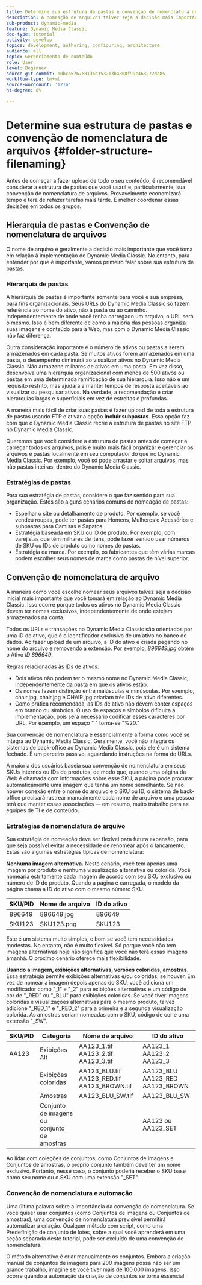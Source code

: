 ```yaml
---
title: Determine sua estrutura de pastas e convenção de nomenclatura de arquivos
description: A nomeação de arquivos talvez seja a decisão mais importante que você tomará ao implementar o Dynamic Media Classic. A estrutura de pastas também é importante. Saiba por que é tão importante e possível adotar abordagens para a estrutura de pastas e nomes de arquivos.
sub-product: dynamic-media
feature: Dynamic Media Classic
doc-type: tutorial
activity: develop
topics: development, authoring, configuring, architecture
audience: all
topic: Gerenciamento de conteúdo
role: User
level: Beginner
source-git-commit: b0bca57676813bd353213b4808f99c463272de85
workflow-type: tm+mt
source-wordcount: '1216'
ht-degree: 0%

---
```



# Determine sua estrutura de pastas e convenção de nomenclatura de arquivos {#folder-structure-filenaming}

Antes de começar a fazer upload de todo o seu conteúdo, é recomendável considerar a estrutura de pastas que você usará e, particularmente, sua convenção de nomenclatura de arquivos. Provavelmente economizará tempo e terá de refazer tarefas mais tarde. É melhor coordenar essas decisões em todos os grupos.

## Hierarquia de pastas e Convenção de nomenclatura de arquivos

O nome de arquivo é geralmente a decisão mais importante que você toma em relação à implementação do Dynamic Media Classic. No entanto, para entender por que é importante, vamos primeiro falar sobre sua estrutura de pastas.

### Hierarquia de pastas

A hierarquia de pastas é importante somente para você e sua empresa, para fins organizacionais. Seus URLs do Dynamic Media Classic só fazem referência ao nome do ativo, não à pasta ou ao caminho. Independentemente de onde você tenha carregado um arquivo, o URL será o mesmo. Isso é bem diferente de como a maioria das pessoas organiza suas imagens e conteúdo para a Web, mas com o Dynamic Media Classic não faz diferença.

Outra consideração importante é o número de ativos ou pastas a serem armazenados em cada pasta. Se muitos ativos forem armazenados em uma pasta, o desempenho diminuirá ao visualizar ativos no Dynamic Media Classic. Não armazene milhares de ativos em uma pasta. Em vez disso, desenvolva uma hierarquia organizacional com menos de 500 ativos ou pastas em uma determinada ramificação de sua hierarquia. Isso não é um requisito restrito, mas ajudará a manter tempos de resposta aceitáveis ao visualizar ou pesquisar ativos. Na verdade, a recomendação é criar hierarquias largas e superficiais em vez de estreitas e profundas.

A maneira mais fácil de criar suas pastas é fazer upload de toda a estrutura de pastas usando FTP e ativar a opção **Incluir subpastas**. Essa opção faz com que o Dynamic Media Classic recrie a estrutura de pastas no site FTP no Dynamic Media Classic.

Queremos que você considere a estrutura de pastas antes de começar a carregar todos os arquivos, pois é muito mais fácil organizar e gerenciar os arquivos e pastas localmente em seu computador do que no Dynamic Media Classic. Por exemplo, você só pode arrastar e soltar arquivos, mas não pastas inteiras, dentro do Dynamic Media Classic.

### Estratégias de pastas

Para sua estratégia de pastas, considere o que faz sentido para sua organização. Estes são alguns cenários comuns de nomeação de pastas:

- Espelhar o site ou detalhamento de produto. Por exemplo, se você vendeu roupas, pode ter pastas para Homens, Mulheres e Acessórios e subpastas para Camisas e Sapatos.
- Estratégia baseada em SKU ou ID de produto. Por exemplo, com varejistas que têm milhares de itens, pode fazer sentido usar números de SKU ou IDs de produto como nomes de pastas.
- Estratégia da marca. Por exemplo, os fabricantes que têm várias marcas podem escolher seus nomes de marca como pastas de nível superior.

## Convenção de nomenclatura de arquivo

A maneira como você escolhe nomear seus arquivos talvez seja a decisão inicial mais importante que você tomará em relação ao Dynamic Media Classic. Isso ocorre porque todos os ativos no Dynamic Media Classic devem ter nomes exclusivos, independentemente de onde estejam armazenados na conta.

Todos os URLs e transações no Dynamic Media Classic são orientados por uma ID de ativo, que é o identificador exclusivo de um ativo no banco de dados. Ao fazer upload de um arquivo, a ID do ativo é criada pegando no nome do arquivo e removendo a extensão. Por exemplo, _896649.jpg_ obtém o Ativo _ID 896649_.

Regras relacionadas às IDs de ativos:

- Dois ativos não podem ter o mesmo nome no Dynamic Media Classic, independentemente da pasta em que os ativos estão.
- Os nomes fazem distinção entre maiúsculas e minúsculas. Por exemplo, chair.jpg, chair.jpg e CHAIR.jpg criariam três IDs de ativo diferentes.
- Como prática recomendada, as IDs de ativo não devem conter espaços em branco ou símbolos. O uso de espaços e símbolos dificulta a implementação, pois será necessário codificar esses caracteres por URL. Por exemplo, um espaço &quot; &quot; torna-se &quot;%20.&quot;

Sua convenção de nomenclatura é essencialmente a forma como você se integra ao Dynamic Media Classic. Geralmente, você não integra os sistemas de back-office ao Dynamic Media Classic, pois ele é um sistema fechado. É um parceiro passivo, aguardando instruções na forma de URLs.

A maioria dos usuários baseia sua convenção de nomenclatura em seus SKUs internos ou IDs de produtos, de modo que, quando uma página da Web é chamada com informações sobre esse SKU, a página pode procurar automaticamente uma imagem que tenha um nome semelhante. Se não houver conexão entre o nome do arquivo e o SKU ou ID, o sistema de back-office precisará rastrear manualmente cada nome de arquivo e uma pessoa terá que manter essas associações — em resumo, muito trabalho para as equipes de TI e de conteúdo.

### Estratégias de nomenclatura de arquivo

Sua estratégia de nomeação deve ser flexível para futura expansão, para que seja possível evitar a necessidade de renomear após o lançamento. Estas são algumas estratégias típicas de nomenclatura:

**Nenhuma imagem alternativa.** Neste cenário, você tem apenas uma imagem por produto e nenhuma visualização alternativa ou colorida. Você nomearia estritamente cada imagem de acordo com seu SKU exclusivo ou número de ID do produto. Quando a página é carregada, o modelo da página chama a ID do ativo com o mesmo número SKU.

| SKU/PID | Nome de arquivo | ID do ativo |
| ------- | ---------- | -------- |
| 896649 | 896649.jpg | 896649 |
| SKU123 | SKU123.png | SKU123 |

Este é um sistema muito simples, e bom se você tem necessidades modestas. No entanto, não é muito flexível. Só porque você não tem imagens alternativas hoje não significa que você não terá essas imagens amanhã. O próximo cenário oferece mais flexibilidade.

**Usando a imagem, exibições alternativas, versões coloridas, amostras.** Essa estratégia permite exibições alternativas e/ou coloridas, se houver. Em vez de nomear a imagem depois apenas do SKU, você adiciona um modificador como &quot;_1&quot; e &quot;_2&quot; para exibições alternativas e um código de cor de &quot;_RED&quot; ou &quot;_BLU&quot; para exibições coloridas. Se você tiver imagens coloridas e visualizações alternativas para o mesmo produto, talvez adicione &quot;_RED_1&quot; e &quot;_RED_2&quot; para a primeira e a segunda visualização colorida. As amostras seriam nomeadas com o SKU, código de cor e uma extensão &quot;_SW&quot;.

| SKU/PID | Categoria | Nome de arquivo | ID do ativo |
| ------- | ----------------------- | ------------------------------------------- | ------------------------------- |
| AA123 | Exibições Alt | AA123_1.tif AA123_2.tif AA123_3.tif | AA123_1 AA123_2 AA123_3 |
|  | Exibições coloridas | AA123_BLU.tif AA123_RED.tif AA123_BROWN.tif | AA123_BLU AA123_RED AA123_BROWN |
|  | Amostras | AA123_BLU_SW.tif | AA123_BLU_SW |
|  | Conjunto de imagens ou conjunto de amostras |  | AA123 ou AA123_SET | — |

Ao lidar com coleções de conjuntos, como Conjuntos de imagens e Conjuntos de amostras, o próprio conjunto também deve ter um nome exclusivo. Portanto, nesse caso, o conjunto poderia receber o SKU base como seu nome ou o SKU com uma extensão &quot;_SET&quot;.

### Convenção de nomenclatura e automação

Uma última palavra sobre a importância da convenção de nomenclatura. Se você quiser usar conjuntos (como Conjuntos de imagens ou Conjuntos de amostras), uma convenção de nomenclatura previsível permitirá automatizar a criação. Qualquer método com script, como uma Predefinição de conjunto de lotes, sobre a qual você aprenderá em uma seção separada deste tutorial, pode ser excluído de uma convenção de nomenclatura.

O método alternativo é criar manualmente os conjuntos. Embora a criação manual de conjuntos de imagens para 200 imagens possa não ser um grande trabalho, imagine se você tiver mais de 100.000 imagens. Isso ocorre quando a automação da criação de conjuntos se torna essencial.
